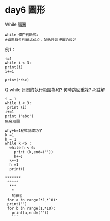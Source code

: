 # day6 圖形
 While 迴圈
```
while 條件判斷式:
#如果條件判斷式成立，就執行這裡面的敘述
```
例1：
```
i=1
while i < 3:
print(i)
i+=1

print('abc)
```
Q:while 迴圈的執行範圍為和? 何時跳回重複?
#:註解
```
i = 1
while i < 3:
 print (i)
i+=1
print ('abc')
無窮迴圈
```
```
why+h=1程式就成功了
k =1
h = 1
while k <6 :
  while h < 6:
    print (k,end=(''))
    h+=1
  k+=1
  h =1
  print()
  ```
 ```
 *******
  *****
   *** 
    *
    的練習
  for a in range(*1,*10):
  print("")
  for b in range(1,*10):
    print(a,end=(''))
    ```
    
